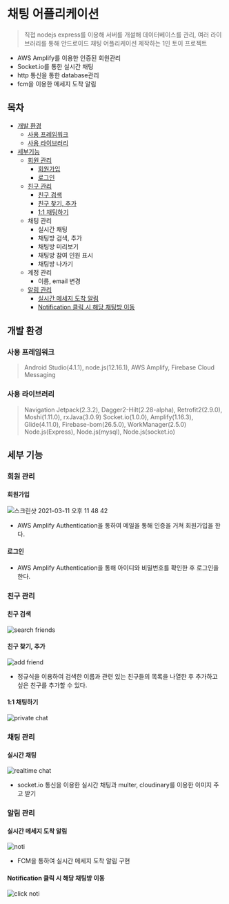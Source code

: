 # 채팅 어플리케이션
> 직접 nodejs express를 이용해 서버를 개설해 데이터베이스를 관리, 여러 라이브러리를 통해 안드로이드 채팅 어플리케이션 제작하는 1인 토이 프로젝트  
- AWS Amplify를 이용한 인증된 회원관리  
- Socket.io를 통한 실시간 채팅  
- http 통신을 통한 database관리  
- fcm을 이용한 메세지 도착 알림  

## 목차  
- [개발 환경](#개발-환경)  
  - [사용 프레임워크](#사용-프레임워크)  
  - [사용 라이브러리](#사용-라이브러리)  
- [세부기능](#세부-기능)  
  - [회원 관리](#회원-관리)  
    - [회원가입](#회원가입)  
    - [로그인](#로그인)
  - [친구 관리](#친구-관리)  
    - [친구 검색](#친구-검색)  
    - [친구 찾기, 추가](#친구-찾기,-추가)  
    - [1:1 채팅하기](#1:1-채팅하기)  
  - 채팅 관리  
    - 실시간 채팅  
    - 채팅방 검색, 추가    
    - 채팅방 미리보기  
    - 채팅방 참여 인원 표시  
    - 채팅방 나가기
  - 계정 관리  
    - 이름, email 변경  
  - [알림 관리](#알림-관리)  
    - [실시간 메세지 도착 알림](#실시간-메세지-도착-알림)  
    - [Notification 클릭 시 해당 채팅방 이동](#Notification-클릭-시-해당-채팅방-이동)  
    
## 개발 환경
### 사용 프레임워크  
> Android Studio(4.1.1), node.js(12.16.1), AWS Amplify, Firebase Cloud Messaging  

### 사용 라이브러리
> Navigation Jetpack(2.3.2), Dagger2-Hilt(2.28-alpha), Retrofit2(2.9.0), Moshi(1.11.0), rxJava(3.0.9)
> Socket.io(1.0.0), Amplify(1.16.3), Glide(4.11.0), Firebase-bom(26.5.0), WorkManager(2.5.0)
> Node.js(Express), Node.js(mysql), Node.js(socket.io)  
  
## 세부 기능  
### 회원 관리  
#### 회원가입  
![스크린샷 2021-03-11 오후 11 48 42](https://user-images.githubusercontent.com/48707020/110806580-8cf58180-82c5-11eb-8cc2-59f678f317de.png)  
- AWS Amplify Authentication을 통하여 메일을 통해 인증을 거쳐 회원가입을 한다.  
#### 로그인  
- AWS Amplify Authentication을 통해 아이디와 비밀번호를 확인한 후 로그인을 한다.  

### 친구 관리  
#### 친구 검색  
![search friends](https://user-images.githubusercontent.com/48707020/110806642-9aab0700-82c5-11eb-8fc3-3b0f1acadf6f.gif)  
  
#### 친구 찾기, 추가  
![add friend](https://user-images.githubusercontent.com/48707020/110806622-954dbc80-82c5-11eb-9bc3-ed7ebc8d8de7.gif)  
- 정규식을 이용하여 검색한 이름과 관련 있는 친구들의 목록을 나열한 후 추가하고 싶은 친구를 추가할 수 있다.  

#### 1:1 채팅하기
![private chat](https://user-images.githubusercontent.com/48707020/110807692-a64afd80-82c6-11eb-90a1-194b188e2b90.gif)  
  
### 채팅 관리
#### 실시간 채팅  
![realtime chat](https://user-images.githubusercontent.com/48707020/110809248-10b06d80-82c8-11eb-834e-7dd94fd65825.gif)  
- socket.io 통신을 이용한 실시간 채팅과 multer, cloudinary를 이용한 이미지 주고 받기  

### 알림 관리
#### 실시간 메세지 도착 알림
![noti](https://user-images.githubusercontent.com/48707020/110811202-d47e0c80-82c9-11eb-9e0f-10613c20750b.gif)  
- FCM을 통하여 실시간 메세지 도착 알림 구현  

#### Notification 클릭 시 해당 채팅방 이동  
![click noti](https://user-images.githubusercontent.com/48707020/110811362-fa0b1600-82c9-11eb-8c19-fd81b9b8275d.gif)
